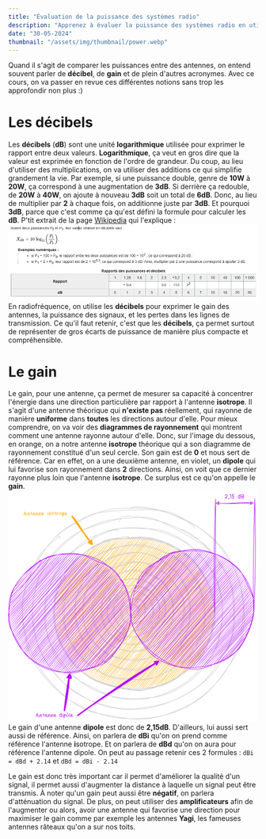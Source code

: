 ```yaml
---
title: "Évaluation de la puissance des systèmes radio"
description: "Apprenez à évaluer la puissance des systèmes radio en utilisant les notions de décibels, de gain, et autres concepts clés pour comparer les performances des antennes."
date: "30-05-2024"
thumbnail: "/assets/img/thumbnail/power.webp"
---
```

Quand il s'agit de comparer les puissances entre des antennes, on entend souvent parler de **décibel**, de **gain** et de plein d'autres acronymes. Avec ce cours, on va passer en revue ces différentes notions sans trop les approfondir non plus :) 

#  Les décibels 
Les **décibels** (**dB**) sont une unité **logarithmique** utilisée pour exprimer le rapport entre deux valeurs.
**Logarithmique**, ça veut en gros dire que la valeur est exprimée en fonction de l'ordre de grandeur. Du coup, au lieu d'utiliser des multiplications, on va utiliser des additions ce qui simplifie grandement la vie. Par exemple, si une puissance double, genre de **10W** à **20W**, ça correspond à une augmentation de **3dB**. Si derrière ça redouble, de **20W** à **40W**, on ajoute à nouveau **3dB** soit un total de **6dB**. Donc, au lieu de multiplier par **2** à chaque fois, on additionne juste par **3dB**. Et pourquoi **3dB**, parce que c'est comme ça qu'est défini la formule pour calculer les **dB**. 
P'tit extrait de la page [Wikipedia](https://fr.wikipedia.org/wiki/D%C3%A9cibel#:~:text=Exemple%20%E2%80%94%20Rapport%20en%20d%C3%A9cibels%20de%20deux%20tensions%20%C3%A9lectriques%20%3A&text=La%20premi%C3%A8re%20produira%20une%20puissance,en%20d%C3%A9cibels%20est%2020%20dB%20.) qui l'explique : 
![Decibel Wikipedia](../../../assets/img/pages/radio/radio_basics/power/power1.png)
En radiofréquence, on utilise les **décibels** pour exprimer le gain des antennes, la puissance des signaux, et les pertes dans les lignes de transmission. 
Ce qu'il faut retenir, c'est que les **décibels**, ça permet surtout de représenter de gros écarts de puissance de manière plus compacte et compréhensible.

#  Le gain
Le gain, pour une antenne, ça permet de mesurer sa capacité à concentrer l'énergie dans une direction particulière par rapport à l'antenne **isotrope**. Il s'agit d'une antenne théorique qui **n'existe pas** réellement, qui rayonne de manière **uniforme** dans **toutes** les directions autour d'elle. 
Pour mieux comprendre, on va voir des **diagrammes de rayonnement** qui montrent comment une antenne rayonne autour d'elle. 
Donc, sur l'image du dessous, en orange, on a notre antenne **isotrope** théorique qui a son diagramme de rayonnement constitué d'un seul cercle. Son gain est de **0** et nous sert de référence.
Car en effet, on a une deuxième antenne, en violet, un **dipole** qui lui favorise son rayonnement dans **2** directions. Ainsi, on voit que ce dernier rayonne plus loin que l'antenne **isotrope**. Ce surplus est ce qu'on appelle le **gain**.
![Schema gain](../../../assets/img/pages/radio/radio_basics/power/power2.svg)
Le gain d'une antenne **dipole** est donc de **2,15dB**. D'ailleurs, lui aussi sert aussi de référence. Ainsi, on parlera de **dBi** qu'on on prend comme référence l'antenne **i**sotrope. Et on parlera de **dBd** qu'on on aura pour référence l'antenne dipole. 
On peut au passage retenir ces 2 formules : `dBi = dBd + 2.14` et `dBd = dBi - 2.14`

Le gain est donc très important car il permet d'améliorer la qualité d'un signal, il permet aussi d'augmenter la distance à laquelle un signal peut être transmis. À noter qu'un gain peut aussi être **négatif**, on parlera d'atténuation du signal. 
De plus, on peut utiliser des **amplificateurs** afin de l'augmenter ou alors, avoir une antenne qui favorise une direction pour maximiser le gain comme par exemple les antennes **Yagi**, les fameuses antennes râteaux qu'on a sur nos toits.
